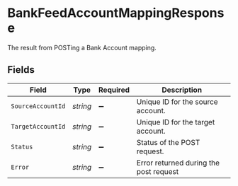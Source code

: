 # BankFeedAccountMappingResponse

The result from POSTing a Bank Account mapping.


## Fields

| Field                                  | Type                                   | Required                               | Description                            |
| -------------------------------------- | -------------------------------------- | -------------------------------------- | -------------------------------------- |
| `SourceAccountId`                      | *string*                               | :heavy_minus_sign:                     | Unique ID for the source account.      |
| `TargetAccountId`                      | *string*                               | :heavy_minus_sign:                     | Unique ID for the target account.      |
| `Status`                               | *string*                               | :heavy_minus_sign:                     | Status of the POST request.            |
| `Error`                                | *string*                               | :heavy_minus_sign:                     | Error returned during the post request |